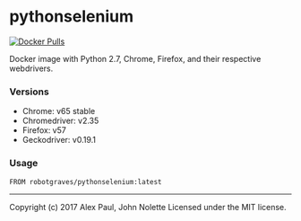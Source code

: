 # pythonselenium

[![Docker Pulls](https://img.shields.io/docker/pulls/robotgraves/pythonselenium.svg)](https://hub.docker.com/r/robotgraves/pythonselenium/)

Docker image with Python 2.7, Chrome, Firefox, and their respective webdrivers.

### Versions

* Chrome: v65 stable
* Chromedriver: v2.35
* Firefox: v57
* Geckodriver: v0.19.1

### Usage

```
FROM robotgraves/pythonselenium:latest
```

---
Copyright (c) 2017 Alex Paul, John Nolette Licensed under the MIT license.